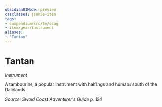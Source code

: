 ```yaml
---
obsidianUIMode: preview
cssclasses: json5e-item
tags:
- compendium/src/5e/scag
- item/gear/instrument
aliases: 
- "Tantan"
---
```

# Tantan
*Instrument*  


A tambourine, a popular instrument with halflings and humans south of the Dalelands.

*Source: Sword Coast Adventurer's Guide p. 124*